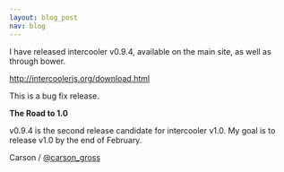 ```yaml
---
layout: blog_post
nav: blog
---
```


I have released intercooler v0.9.4, available on the main site, as well as through bower.

<http://intercoolerjs.org/download.html>

This is a bug fix release.

**The Road to 1.0**

v0.9.4 is the second release candidate for intercooler v1.0.  My goal is to release v1.0 by the end of February.

Carson / [@carson_gross](https://twitter.com/carson_gross)